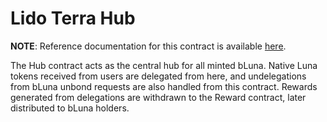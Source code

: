 # Lido Terra Hub  <!-- omit in toc -->

**NOTE**: Reference documentation for this contract is available [here](https://anchor-protocol.gitbook.io/anchor/bluna/hub).

The Hub contract acts as the central hub for all minted bLuna. Native Luna tokens received from users are delegated from here, and undelegations from bLuna unbond requests are also handled from this contract. Rewards generated from delegations are withdrawn to the Reward contract, later distributed to bLuna holders.
